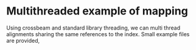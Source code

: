 # Multithreaded example of mapping

Using crossbeam and standard library threading, we can multi thread alignments sharing the same references to the index. 
Small example files are provided, 